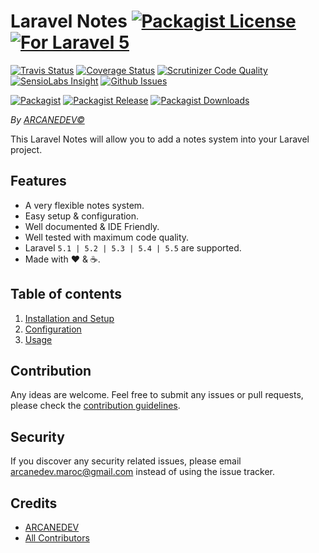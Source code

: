 # Laravel Notes [![Packagist License][badge_license]](LICENSE.md) [![For Laravel 5][badge_laravel]][link-github-repo]

[![Travis Status][badge_build]][link-travis]
[![Coverage Status][badge_coverage]][link-scrutinizer]
[![Scrutinizer Code Quality][badge_quality]][link-scrutinizer]
[![SensioLabs Insight][badge_insight]][link-insight]
[![Github Issues][badge_issues]][link-github-issues]

[![Packagist][badge_package]][link-packagist]
[![Packagist Release][badge_release]][link-packagist]
[![Packagist Downloads][badge_downloads]][link-packagist]

*By [ARCANEDEV&copy;](http://www.arcanedev.net/)*

This Laravel Notes will allow you to add a notes system into your Laravel project.

## Features

  * A very flexible notes system.
  * Easy setup &amp; configuration.
  * Well documented &amp; IDE Friendly.
  * Well tested with maximum code quality.
  * Laravel `5.1 | 5.2 | 5.3 | 5.4 | 5.5` are supported.
  * Made with :heart: &amp; :coffee:.
  
## Table of contents

  1. [Installation and Setup](_docs/1.Installation-and-Setup.md)
  2. [Configuration](_docs/2.Configuration.md)
  3. [Usage](_docs/3.Usage.md)

## Contribution

Any ideas are welcome. Feel free to submit any issues or pull requests, please check the [contribution guidelines](CONTRIBUTING.md).

## Security

If you discover any security related issues, please email arcanedev.maroc@gmail.com instead of using the issue tracker.

## Credits

  - [ARCANEDEV][link-author]
  - [All Contributors][link-contributors]

[badge_laravel]:      https://img.shields.io/badge/For%20Laravel-5.1%20to%205.5-orange.svg?style=flat-square
[badge_license]:      https://img.shields.io/packagist/l/arcanedev/laravel-notes.svg?style=flat-square
[badge_build]:        https://img.shields.io/travis/ARCANEDEV/LaravelNotes.svg?style=flat-square
[badge_coverage]:     https://img.shields.io/scrutinizer/coverage/g/ARCANEDEV/LaravelNotes.svg?style=flat-square
[badge_quality]:      https://img.shields.io/scrutinizer/g/ARCANEDEV/LaravelNotes.svg?style=flat-square
[badge_insight]:      https://img.shields.io/sensiolabs/i/5ff01c70-3ad7-42b5-8c7f-6825b3887118.svg?style=flat-square
[badge_issues]:       https://img.shields.io/github/issues/ARCANEDEV/LaravelNotes.svg?style=flat-square
[badge_package]:      https://img.shields.io/badge/package-arcanedev/laravel--notes-blue.svg?style=flat-square
[badge_release]:      https://img.shields.io/packagist/v/arcanedev/laravel-notes.svg?style=flat-square
[badge_downloads]:    https://img.shields.io/packagist/dt/arcanedev/laravel-notes.svg?style=flat-square

[link-author]:        https://github.com/arcanedev-maroc
[link-github-repo]:   https://github.com/ARCANEDEV/LaravelNotes
[link-github-issues]: https://github.com/ARCANEDEV/LaravelNotes/issues
[link-contributors]:  https://github.com/ARCANEDEV/LaravelNotes/graphs/contributors
[link-packagist]:     https://packagist.org/packages/arcanedev/laravel-notes
[link-travis]:        https://travis-ci.org/ARCANEDEV/LaravelNotes
[link-scrutinizer]:   https://scrutinizer-ci.com/g/ARCANEDEV/LaravelNotes/?branch=master
[link-insight]:       https://insight.sensiolabs.com/projects/5ff01c70-3ad7-42b5-8c7f-6825b3887118
